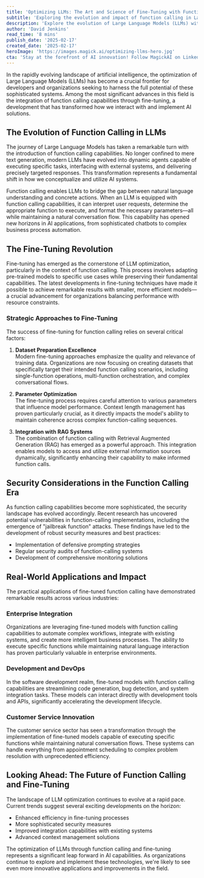 ```yaml
---
title: 'Optimizing LLMs: The Art and Science of Fine-Tuning with Function Calling'
subtitle: 'Exploring the evolution and impact of function calling in Large Language Models'
description: 'Explore the evolution of Large Language Models (LLMs) with function calling capabilities, examining how fine-tuning techniques are revolutionizing AI applications. Learn about strategic approaches to optimization, security considerations, and real-world impacts across industries.'
author: 'David Jenkins'
read_time: '8 mins'
publish_date: '2025-02-17'
created_date: '2025-02-17'
heroImage: 'https://images.magick.ai/optimizing-llms-hero.jpg'
cta: 'Stay at the forefront of AI innovation! Follow MagickAI on LinkedIn for cutting-edge insights on LLM optimization and implementation strategies that can transform your organization\'s AI capabilities.'
---
```


In the rapidly evolving landscape of artificial intelligence, the optimization of Large Language Models (LLMs) has become a crucial frontier for developers and organizations seeking to harness the full potential of these sophisticated systems. Among the most significant advances in this field is the integration of function calling capabilities through fine-tuning, a development that has transformed how we interact with and implement AI solutions.

## The Evolution of Function Calling in LLMs

The journey of Large Language Models has taken a remarkable turn with the introduction of function calling capabilities. No longer confined to mere text generation, modern LLMs have evolved into dynamic agents capable of executing specific tasks, interfacing with external systems, and delivering precisely targeted responses. This transformation represents a fundamental shift in how we conceptualize and utilize AI systems.

Function calling enables LLMs to bridge the gap between natural language understanding and concrete actions. When an LLM is equipped with function calling capabilities, it can interpret user requests, determine the appropriate function to execute, and format the necessary parameters—all while maintaining a natural conversation flow. This capability has opened new horizons in AI applications, from sophisticated chatbots to complex business process automation.

## The Fine-Tuning Revolution

Fine-tuning has emerged as the cornerstone of LLM optimization, particularly in the context of function calling. This process involves adapting pre-trained models to specific use cases while preserving their fundamental capabilities. The latest developments in fine-tuning techniques have made it possible to achieve remarkable results with smaller, more efficient models—a crucial advancement for organizations balancing performance with resource constraints.

### Strategic Approaches to Fine-Tuning

The success of fine-tuning for function calling relies on several critical factors:

1. **Dataset Preparation Excellence**  
   Modern fine-tuning approaches emphasize the quality and relevance of training data. Organizations are now focusing on creating datasets that specifically target their intended function calling scenarios, including single-function operations, multi-function orchestration, and complex conversational flows.

2. **Parameter Optimization**  
   The fine-tuning process requires careful attention to various parameters that influence model performance. Context length management has proven particularly crucial, as it directly impacts the model's ability to maintain coherence across complex function-calling sequences.

3. **Integration with RAG Systems**  
   The combination of function calling with Retrieval Augmented Generation (RAG) has emerged as a powerful approach. This integration enables models to access and utilize external information sources dynamically, significantly enhancing their capability to make informed function calls.

## Security Considerations in the Function Calling Era

As function calling capabilities become more sophisticated, the security landscape has evolved accordingly. Recent research has uncovered potential vulnerabilities in function-calling implementations, including the emergence of "jailbreak function" attacks. These findings have led to the development of robust security measures and best practices:

- Implementation of defensive prompting strategies
- Regular security audits of function-calling systems
- Development of comprehensive monitoring solutions

## Real-World Applications and Impact

The practical applications of fine-tuned function calling have demonstrated remarkable results across various industries:

### Enterprise Integration

Organizations are leveraging fine-tuned models with function calling capabilities to automate complex workflows, integrate with existing systems, and create more intelligent business processes. The ability to execute specific functions while maintaining natural language interaction has proven particularly valuable in enterprise environments.

### Development and DevOps

In the software development realm, fine-tuned models with function calling capabilities are streamlining code generation, bug detection, and system integration tasks. These models can interact directly with development tools and APIs, significantly accelerating the development lifecycle.

### Customer Service Innovation

The customer service sector has seen a transformation through the implementation of fine-tuned models capable of executing specific functions while maintaining natural conversation flows. These systems can handle everything from appointment scheduling to complex problem resolution with unprecedented efficiency.

## Looking Ahead: The Future of Function Calling and Fine-Tuning

The landscape of LLM optimization continues to evolve at a rapid pace. Current trends suggest several exciting developments on the horizon:

- Enhanced efficiency in fine-tuning processes
- More sophisticated security measures
- Improved integration capabilities with existing systems
- Advanced context management solutions

The optimization of LLMs through function calling and fine-tuning represents a significant leap forward in AI capabilities. As organizations continue to explore and implement these technologies, we're likely to see even more innovative applications and improvements in the field.